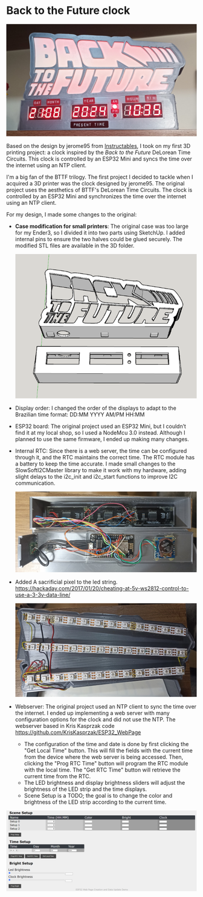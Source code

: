 # Back to the Future clock

  ![Alt text](images/front.jpg?raw=true "Title")

Based on the design by jerome95 from [Instructables](https://www.instructables.com/Back-to-the-Future-Lamp-Clock/?utm_source=newsletter&utm_medium=email), I took on my first 3D printing project: a clock inspired by the *Back to the Future* DeLorean Time Circuits. This clock is controlled by an ESP32 Mini and syncs the time over the internet using an NTP client.

I'm a big fan of the BTTF trilogy. The first project I decided to tackle when I acquired a 3D printer was the clock designed by jerome95. The original project uses the aesthetics of BTTF's DeLorean Time Circuits. The clock is controlled by an ESP32 Mini and synchronizes the time over the internet using an NTP client.

For my design, I made some changes to the original:

- **Case modification for small printers**: The original case was too large for my Ender3, so I divided it into two parts using SketchUp. I added internal pins to ensure the two halves could be glued securely. The modified STL files are available in the 3D folder.
  
  ![Alt text](images/divided.png?raw=true "Title")
  
- Display order: I changed the order of the displays to adapt to the Brazilian time format: DD:MM YYYY AM/PM HH:MM
- ESP32 board: The original project used an ESP32 Mini, but I couldn’t find it at my local shop, so I used a NodeMcu 3.0 instead. Although I planned to use the same firmware, I ended up making many changes.
- Internal RTC: Since there is a web server, the time can be configured through it, and the RTC maintains the correct time. The RTC module has a battery to keep the time accurate. I made small changes to the SlowSoftI2CMaster library to make it work with my hardware, adding slight delays to the i2c_init and i2c_start functions to improve I2C communication.

  ![Alt text](images/display_case.jpg?raw=true "Title")

- Added A sacrificial pixel to the led string. https://hackaday.com/2017/01/20/cheating-at-5v-ws2812-control-to-use-a-3-3v-data-line/

  ![Alt text](images/led_case.jpg?raw=true "Title")
  
- Webserver: The original project used an NTP client to sync the time over the internet. I ended up implementing a web server with many configuration options for the clock and did not use the NTP. The webserver based in Kris Kasprzak code https://github.com/KrisKasprzak/ESP32_WebPage
  - The configuration of the time and date is done by first clicking the "Get Local Time" button. This will fill the fields with the current time from the device where the web server is being accessed. Then, clicking the "Prog RTC Time" button will program the RTC module with the local time. The "Get RTC Time" button will retrieve the current time from the RTC.
  - The LED brightness and display brightness sliders will adjust the brightness of the LED strip and the time displays.
  - Scene Setup is a TODO; the goal is to change the color and brightness of the LED strip according to the current time.
  
  

![Alt text](images/webserver.png?raw=true "Title")
 

